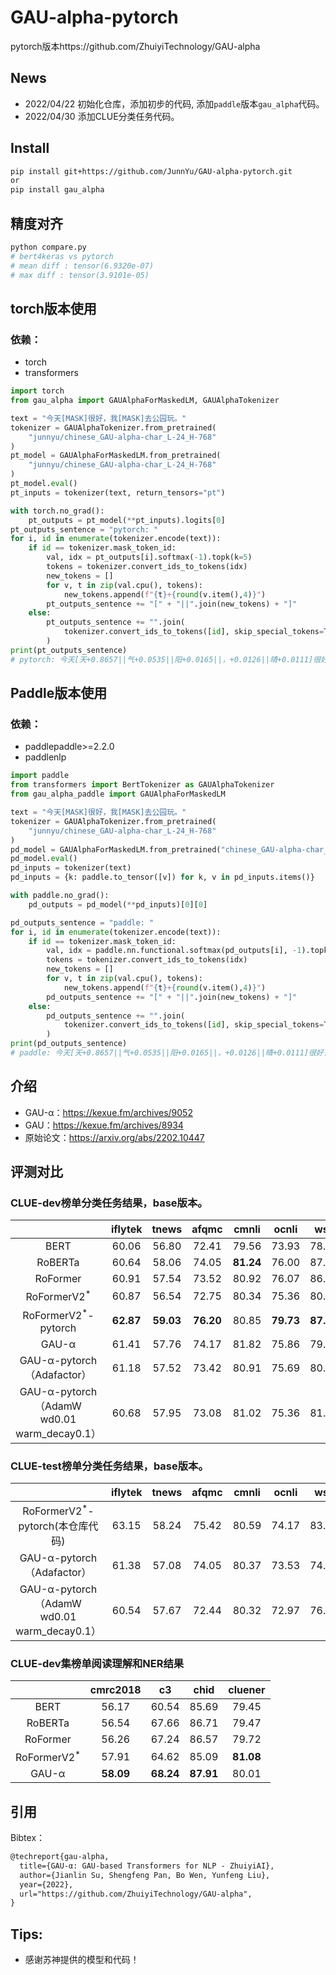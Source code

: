# GAU-alpha-pytorch
pytorch版本https://github.com/ZhuiyiTechnology/GAU-alpha

## News
- 2022/04/22 初始化仓库，添加初步的代码, 添加`paddle`版本`gau_alpha`代码。
- 2022/04/30 添加CLUE分类任务代码。

## Install
```bash
pip install git+https://github.com/JunnYu/GAU-alpha-pytorch.git
or
pip install gau_alpha
```

## 精度对齐
```bash
python compare.py
# bert4keras vs pytorch
# mean diff : tensor(6.9320e-07)
# max diff : tensor(3.9101e-05)
```

## torch版本使用
### 依赖：
- torch
- transformers

```python
import torch
from gau_alpha import GAUAlphaForMaskedLM, GAUAlphaTokenizer

text = "今天[MASK]很好，我[MASK]去公园玩。"
tokenizer = GAUAlphaTokenizer.from_pretrained(
    "junnyu/chinese_GAU-alpha-char_L-24_H-768"
)
pt_model = GAUAlphaForMaskedLM.from_pretrained(
    "junnyu/chinese_GAU-alpha-char_L-24_H-768"
)
pt_model.eval()
pt_inputs = tokenizer(text, return_tensors="pt")

with torch.no_grad():
    pt_outputs = pt_model(**pt_inputs).logits[0]
pt_outputs_sentence = "pytorch: "
for i, id in enumerate(tokenizer.encode(text)):
    if id == tokenizer.mask_token_id:
        val, idx = pt_outputs[i].softmax(-1).topk(k=5)
        tokens = tokenizer.convert_ids_to_tokens(idx)
        new_tokens = []
        for v, t in zip(val.cpu(), tokens):
            new_tokens.append(f"{t}+{round(v.item(),4)}")
        pt_outputs_sentence += "[" + "||".join(new_tokens) + "]"
    else:
        pt_outputs_sentence += "".join(
            tokenizer.convert_ids_to_tokens([id], skip_special_tokens=True)
        )
print(pt_outputs_sentence)
# pytorch: 今天[天+0.8657||气+0.0535||阳+0.0165||，+0.0126||晴+0.0111]很好，我[要+0.4619||想+0.4352||又+0.0252||就+0.0157||跑+0.0064]去公园玩。
```

## Paddle版本使用
### 依赖：
- paddlepaddle>=2.2.0
- paddlenlp

```python
import paddle
from transformers import BertTokenizer as GAUAlphaTokenizer
from gau_alpha_paddle import GAUAlphaForMaskedLM

text = "今天[MASK]很好，我[MASK]去公园玩。"
tokenizer = GAUAlphaTokenizer.from_pretrained(
    "junnyu/chinese_GAU-alpha-char_L-24_H-768"
)
pd_model = GAUAlphaForMaskedLM.from_pretrained("chinese_GAU-alpha-char_L-24_H-768")
pd_model.eval()
pd_inputs = tokenizer(text)
pd_inputs = {k: paddle.to_tensor([v]) for k, v in pd_inputs.items()}

with paddle.no_grad():
    pd_outputs = pd_model(**pd_inputs)[0][0]

pd_outputs_sentence = "paddle: "
for i, id in enumerate(tokenizer.encode(text)):
    if id == tokenizer.mask_token_id:
        val, idx = paddle.nn.functional.softmax(pd_outputs[i], -1).topk(k=5)
        tokens = tokenizer.convert_ids_to_tokens(idx)
        new_tokens = []
        for v, t in zip(val.cpu(), tokens):
            new_tokens.append(f"{t}+{round(v.item(),4)}")
        pd_outputs_sentence += "[" + "||".join(new_tokens) + "]"
    else:
        pd_outputs_sentence += "".join(
            tokenizer.convert_ids_to_tokens([id], skip_special_tokens=True)
        )
print(pd_outputs_sentence)
# paddle: 今天[天+0.8657||气+0.0535||阳+0.0165||，+0.0126||晴+0.0111]很好，我[要+0.4619||想+0.4352||又+0.0252||就+0.0157||跑+0.0064]去公园玩。
```

## 介绍

- GAU-α：https://kexue.fm/archives/9052
- GAU：https://kexue.fm/archives/8934
- 原始论文：https://arxiv.org/abs/2202.10447

## 评测对比
### CLUE-dev榜单分类任务结果，base版本。

|         | iflytek | tnews | afqmc | cmnli | ocnli | wsc | csl |
| :-----: | :-----: | :---: | :---: | :---: | :---: | :---: | :---: |
| BERT | 60.06 | 56.80 | 72.41 | 79.56 | 73.93 | 78.62 | 83.93 |
| RoBERTa | 60.64 | 58.06 | 74.05 | **81.24** | 76.00 | 87.50 | 84.50 |
| RoFormer | 60.91 | 57.54 | 73.52 | 80.92 | 76.07 | 86.84 | 84.63 |
| RoFormerV2<sup>*</sup> | 60.87 | 56.54 | 72.75 | 80.34 | 75.36 | 80.92 | 84.67 |
| RoFormerV2<sup>*</sup>-pytorch| **62.87** | **59.03** | **76.20** | 80.85 | **79.73** |   **87.82**   | **91.87** |
| GAU-α | 61.41 | 57.76 | 74.17 | 81.82 | 75.86 | 79.93 | 85.67 |
| GAU-α-pytorch（Adafactor） | 61.18 | 57.52 | 73.42 | 80.91 | 75.69 | 80.59 | 85.5 |
| GAU-α-pytorch（AdamW wd0.01 warm_decay0.1） | 60.68 | 57.95 | 73.08 | 81.02 | 75.36 | 81.25 | 83.93 |

### CLUE-test榜单分类任务结果，base版本。

|         | iflytek | tnews | afqmc | cmnli | ocnli | wsc | csl |
| :-----: | :-----: | :---: | :---: | :---: | :---: | :---: | :---: |
| RoFormerV2<sup>*</sup>-pytorch(本仓库代码) | 63.15 | 58.24 | 75.42 | 80.59 | 74.17 |   83.79   | 83.73 |
| GAU-α-pytorch（Adafactor） | 61.38 | 57.08 | 74.05 | 80.37 | 73.53 | 74.83 | 85.6 |
| GAU-α-pytorch（AdamW wd0.01 warm_decay0.1） | 60.54 | 57.67 | 72.44 | 80.32 | 72.97 | 76.55 | 84.13 |

### CLUE-dev集榜单阅读理解和NER结果

|         | cmrc2018 | c3 | chid | cluener |
| :-----: | :-----: | :---: | :---: | :---: |
| BERT | 56.17 | 60.54 | 85.69 | 79.45 |
| RoBERTa | 56.54 | 67.66 | 86.71 | 79.47 |
| RoFormer | 56.26 | 67.24 | 86.57 | 79.72 |
| RoFormerV2<sup>*</sup> | 57.91 | 64.62 | 85.09 | **81.08** |
| GAU-α | **58.09** | **68.24** | **87.91** | 80.01 |

## 引用
Bibtex：

```tex
@techreport{gau-alpha,
  title={GAU-α: GAU-based Transformers for NLP - ZhuiyiAI},
  author={Jianlin Su, Shengfeng Pan, Bo Wen, Yunfeng Liu},
  year={2022},
  url="https://github.com/ZhuiyiTechnology/GAU-alpha",
}
```

## Tips:
- 感谢苏神提供的模型和代码！